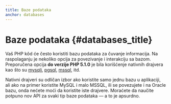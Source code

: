 ```yaml
---
title: Baze podataka
anchor: databases
---
```


# Baze podataka {#databases_title}

Vaš PHP kôd će često koristiti bazu podataka za čuvanje informacija. Na raspolaganju je nekoliko opcija za
povezivanje i interakciju sa bazom. Preporučena opcija **do verzije PHP 5.1.0** je bila korišćenje nativnih
drajvera kao što su [mysqli], [pgsql], [mssql], itd.

Nativni drajveri su odličan izbor ako koristite samo jednu bazu u aplikaciji, ali ako na primer koristite MySQL i malo MSSQL,
ili se povezujete i na Oracle bazu, onda nećete moći da koristite iste drajvere. Moraćete da naučite
potpuno nov API za svaki tip baze podataka &mdash; a to je apsurdno.

[mysqli]: http://php.net/mysqli
[pgsql]: http://php.net/pgsql
[mssql]: http://php.net/mssql